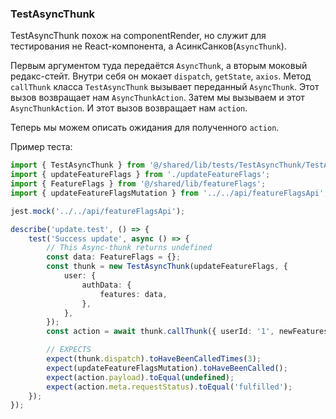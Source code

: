 ### TestAsyncThunk

TestAsyncThunk похож на componentRender, но служит для тестирования не React-компонента,
а АсинкСанков(`AsyncThunk`).

Первым аргументом туда передаётся `AsyncThunk`, а вторым моковый редакс-стейт.
Внутри себя он мокает `dispatch`, `getState`, `axios`. Метод `callThunk` класса `TestAsyncThunk` вызывает переданный
`AsyncThunk`. Этот вызов возвращает нам `AsyncThunkAction`. Затем мы вызываем и
этот `AsyncThunkAction`. И этот вызов возвращает нам `action`.

Теперь мы можем описать ожидания для полученного `action`.

Пример теста:

```typescript jsx
import { TestAsyncThunk } from '@/shared/lib/tests/TestAsyncThunk/TestAsyncThunk';
import { updateFeatureFlags } from './updateFeatureFlags';
import { FeatureFlags } from '@/shared/lib/featureFlags';
import { updateFeatureFlagsMutation } from '../../api/featureFlagsApi';

jest.mock('../../api/featureFlagsApi');

describe('update.test', () => {
	test('Success update', async () => {
		// This Async-thunk returns undefined
		const data: FeatureFlags = {};
		const thunk = new TestAsyncThunk(updateFeatureFlags, {
			user: {
				authData: {
					features: data,
				},
			},
		});
		const action = await thunk.callThunk({ userId: '1', newFeaturesFlags: { isBeautyDesign: true } });

		// EXPECTS
		expect(thunk.dispatch).toHaveBeenCalledTimes(3);
		expect(updateFeatureFlagsMutation).toHaveBeenCalled();
		expect(action.payload).toEqual(undefined);
		expect(action.meta.requestStatus).toEqual('fulfilled');
	});
});
```
